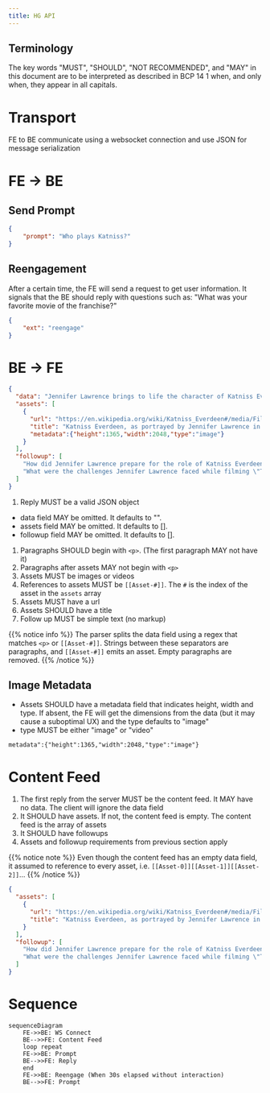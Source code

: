 ```yaml
---
title: HG API
---
```


## Terminology 

The key words "MUST", "SHOULD", "NOT RECOMMENDED", and "MAY" in this document are to be interpreted as described in BCP 14 1 when, and only when, they appear in all capitals.

# Transport

FE to BE communicate using a websocket connection
and use JSON for message serialization

# FE -> BE

## Send Prompt

```json
{
    "prompt": "Who plays Katniss?"
}
```

## Reengagement

After a certain time, the FE will send a request
to get user information. It signals that the BE
should reply with questions such as: "What was
your favorite movie of the franchise?"

```json
{
    "ext": "reengage"
}
```

# BE -> FE

```json
{
  "data": "Jennifer Lawrence brings to life the character of Katniss Everdeen in \"The Hunger Games\" film series, captivating audiences with her powerful portrayal. Known for her resilience and sharp survival skills, Katniss becomes a symbol of hope and rebellion against oppression. Lawrence's performance has been pivotal, earning acclaim for her depth and authenticity in the role.<p>[[Asset-0]]<p>Preparing for Katniss required Lawrence to undergo intense physical training and archery lessons, immersing herself in the character's world. This preparation helped her convincingly navigate the physical and emotional landscapes of the dystopian setting, from the perilous Hunger Games arena to the complexities of her relationships.<p>Jennifer Lawrence's role as Katniss Everdeen not only showcased her acting range but also significantly boosted her career, establishing her as a leading actress in Hollywood. Her portrayal resonates with fans for its strength and vulnerability, making Katniss a memorable and inspiring character.",
  "assets": [
    {
      "url": "https://en.wikipedia.org/wiki/Katniss_Everdeen#/media/File:Katniss_Everdeen.jpg",
      "title": "Katniss Everdeen, as portrayed by Jennifer Lawrence in the film the Hunger Games",
      "metadata":{"height":1365,"width":2048,"type":"image"}
    }
  ],
  "followup": [
    "How did Jennifer Lawrence prepare for the role of Katniss Everdeen?",
    "What were the challenges Jennifer Lawrence faced while filming \"The Hunger Games\"?"
  ]
}
```

1. Reply MUST be a valid JSON object
  - data field MAY be omitted. It defaults to "".
  - assets field MAY be omitted. It defaults to [].
  - followup field MAY be omitted. It defaults to [].
1. Paragraphs SHOULD begin with `<p>`. (The first paragraph MAY not have it)
1. Paragraphs after assets MAY not begin with `<p>`
1. Assets MUST be images or videos
1. References to assets MUST be `[[Asset-#]]`. The `#` is the
index of the asset in the `assets` array
1. Assets MUST have a url
1. Assets SHOULD have a title
1. Follow up MUST be simple text (no markup)

{{% notice info %}}
The parser splits the data field using a regex that matches
`<p>` or `[[Asset-#]]`. Strings between these separators are
paragraphs, and `[[Asset-#]]` emits an asset.
Empty paragraphs are removed.
{{% /notice %}}

## Image Metadata

- Assets SHOULD have a metadata field that indicates height, width and type.
If absent, the FE will get the dimensions from the data (but it may
cause a suboptimal UX) and the type defaults to "image"
- type MUST be either "image" or "video"

```
metadata":{"height":1365,"width":2048,"type":"image"}
```

# Content Feed

1. The first reply from the server MUST be the content feed.
It MAY have no data. The client will ignore the data field
1. It SHOULD have assets. If not, the content feed is empty.
The content feed is the array of assets
1. It SHOULD have followups
1. Assets and followup requirements from previous section apply

{{% notice note %}}
Even though the content feed has an empty data field, 
it assumed to reference
to every asset, i.e. `[[Asset-0]][[Asset-1]][[Asset-2]]`...
{{% /notice %}}

```json
{
  "assets": [
    {
      "url": "https://en.wikipedia.org/wiki/Katniss_Everdeen#/media/File:Katniss_Everdeen.jpg",
      "title": "Katniss Everdeen, as portrayed by Jennifer Lawrence in the film the Hunger Games"
    }
  ],
  "followup": [
    "How did Jennifer Lawrence prepare for the role of Katniss Everdeen?",
    "What were the challenges Jennifer Lawrence faced while filming \"The Hunger Games\"?"
  ]
}
```

# Sequence

```mermaid
sequenceDiagram
    FE->>BE: WS Connect
    BE-->>FE: Content Feed
    loop repeat
    FE->>BE: Prompt
    BE-->>FE: Reply
    end
    FE->>BE: Reengage (When 30s elapsed without interaction)
    BE-->>FE: Prompt
```
